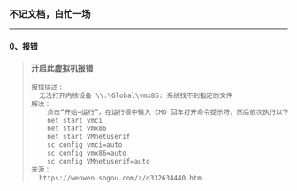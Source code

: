 ### 不记文档，白忙一场

------

#### 0、报错

> #### 开启此虚拟机报错
>
> ```python
> 报错描述：
> 	无法打开内核设备 \\.\Global\vmx86: 系统找不到指定的文件
> 解决：
>     点击“开始→运行”，在运行框中输入 CMD 回车打开命令提示符，然后依次执行以下命令。
>     net start vmci
>     net start vmx86
>     net start VMnetuserif
>     sc config vmci=auto
>     sc config vmx86=auto
>     sc config VMnetuserif=auto
> 来源：
> 	https://wenwen.sogou.com/z/q332634440.htm
> ```